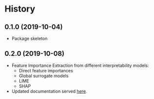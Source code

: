 # History

## 0.1.0 (2019-10-04)

* Package skeleton

## 0.2.0 (2019-10-08)

* Feature Importance Extraction from different interpretability models:
  * Direct feature importances
  * Global surrogate models
  * LIME
  * SHAP
* Updated documentation served [here](https://tommartensen.de/tic).
